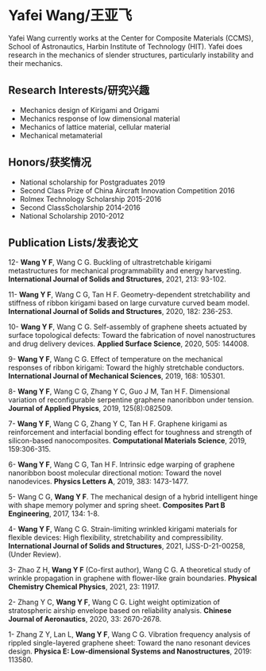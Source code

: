 # Yafei Wang/王亚飞

Yafei Wang currently works at the Center for Composite Materials (CCMS), School of Astronautics, Harbin Institute of Technology (HIT). Yafei does research in the mechanics of slender structures, particularly instability and their mechanics.

## Research Interests/研究兴趣

- Mechanics design of Kirigami and Origami
- Mechanics response of low dimensional material
- Mechanics of lattice material, cellular material
- Mechanical metamaterial

## Honors/获奖情况

- National scholarship for Postgraduates 2019
- Second Class Prize of China Aircraft Innovation Competition 2016
- Rolmex Technology Scholarship 2015-2016
- Second ClassScholarship 2014-2016
- National Scholarship 2010-2012

## Publication Lists/发表论文

12-	**Wang Y F**, Wang C G. Buckling of ultrastretchable kirigami metastructures for mechanical programmability and energy harvesting. **International Journal of Solids and Structures**, 2021, 213: 93-102.

11-	**Wang Y F**, Wang C G, Tan H F. Geometry-dependent stretchability and stiffness of ribbon kirigami based on large curvature curved beam model. **International Journal of Solids and Structures**, 2020, 182: 236-253.

10-	**Wang Y F**, Wang C G. Self-assembly of graphene sheets actuated by surface topological defects: Toward the fabrication of novel nanostructures and drug delivery devices. **Applied Surface Science**, 2020, 505: 144008.

9-	**Wang Y F**, Wang C G. Effect of temperature on the mechanical responses of ribbon kirigami: Toward the highly stretchable conductors. **International Journal of Mechanical Sciences**, 2019, 168: 105301.

8-	**Wang Y F**, Wang C G, Zhang Y C, Guo J M, Tan H F. Dimensional variation of reconfigurable serpentine graphene nanoribbon under tension. **Journal of Applied Physics**, 2019, 125(8):082509.

7-	**Wang Y F**, Wang C G, Zhang Y C, Tan H F. Graphene kirigami as reinforcement and interfacial bonding effect for toughness and strength of silicon-based nanocomposites. **Computational Materials Science**, 2019, 159:306-315.

6-	**Wang Y F**, Wang C G, Tan H F. Intrinsic edge warping of graphene nanoribbon boost molecular directional motion: Toward the novel nanodevices. **Physics Letters A**, 2019, 383: 1473-1477.

5-	Wang C G, **Wang Y F**. The mechanical design of a hybrid intelligent hinge with shape memory polymer and spring sheet. **Composites Part B Engineering**, 2017, 134: 1-8.

4- **Wang Y F**, Wang C G. Strain-limiting wrinkled kirigami materials for flexible devices: High flexibility, stretchability and compressibility. **International Journal of Solids and Structures**, 2021, IJSS-D-21-00258, (Under Review).

3- Zhao Z H, **Wang Y F** (Co-first author), Wang C G. A theoretical study of wrinkle propagation in graphene with flower-like grain boundaries. **Physical Chemistry Chemical Physics**, 2021, 23: 11917.

2- Zhang Y C, **Wang Y F**, Wang C G. Light weight optimization of stratospheric airship envelope based on reliability analysis. **Chinese Journal of Aeronautics**, 2020, 33: 2670-2678.

1- Zhang Z Y, Lan L, **Wang Y F**, Wang C G. Vibration frequency analysis of rippled single-layered graphene sheet: Toward the nano resonant devices design. **Physica E: Low-dimensional Systems and Nanostructures**, 2019: 113580.
